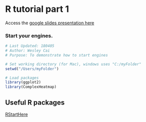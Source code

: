 # R tutorial part 1
Access the [google slides presentation here](https://docs.google.com/presentation/d/1gwNqjNTwOegzTC8IRL_Kmyowd-RJnM27VCPl95fxeZs/edit?usp=sharing)

### Start your engines.
```r
# Last Updated: 180405
# Author: Wesley Cai
# Purpose: To demonstrate how to start engines

# Set working directory (for Mac), windows uses "C:/myFolder"
setwd("/Users/myFolder")

# Load packages
library(ggplot2)
library(ComplexHeatmap)

```

## Useful R packages

[RStartHere](https://github.com/rstudio/RStartHere)
